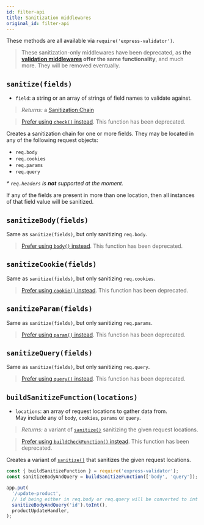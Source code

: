 ```yaml
---
id: filter-api
title: Sanitization middlewares
original_id: filter-api
---
```


These methods are all available via `require('express-validator')`.

> These sanitization-only middlewares have been deprecated, as **the [validation middlewares](api-check.md)
> offer the same functionality**, and much more.
> They will be removed eventually.

## `sanitize(fields)`

- `field`: a string or an array of strings of field names to validate against.

> _Returns:_ a [Sanitization Chain](api-sanitization-chain.md)

> [Prefer using `check()` instead](api-check.md#checkfields-message). This function has been deprecated.

Creates a sanitization chain for one or more fields. They may be located in any of the following request objects:

- `req.body`
- `req.cookies`
- `req.params`
- `req.query`

_\* `req.headers` is **not** supported at the moment._

If any of the fields are present in more than one location, then all instances of that field value will be sanitized.

## `sanitizeBody(fields)`

Same as `sanitize(fields)`, but only sanitizing `req.body`.

> [Prefer using `body()` instead](api-check.md#bodyfields-message). This function has been deprecated.

## `sanitizeCookie(fields)`

Same as `sanitize(fields)`, but only sanitizing `req.cookies`.

> [Prefer using `cookie()` instead](api-check.md#cookiefields-message). This function has been deprecated.

## `sanitizeParam(fields)`

Same as `sanitize(fields)`, but only sanitizing `req.params`.

> [Prefer using `param()` instead](api-check.md#paramfields-message). This function has been deprecated.

## `sanitizeQuery(fields)`

Same as `sanitize(fields)`, but only sanitizing `req.query`.

> [Prefer using `query()` instead](api-check.md#queryfields-message). This function has been deprecated.

## `buildSanitizeFunction(locations)`

- `locations`: an array of request locations to gather data from.  
   May include any of `body`, `cookies`, `params` or `query`.

> _Returns:_ a variant of [`sanitize()`](#sanitizefields) sanitizing the given request locations.

> [Prefer using `buildCheckFunction()` instead](api-check.md#buildcheckfunctionlocations). This function has been deprecated.

Creates a variant of [`sanitize()`](#sanitizefields) that sanitizes the given request locations.

```js
const { buildSanitizeFunction } = require('express-validator');
const sanitizeBodyAndQuery = buildSanitizeFunction(['body', 'query']);

app.put(
  '/update-product',
  // id being either in req.body or req.query will be converted to int
  sanitizeBodyAndQuery('id').toInt(),
  productUpdateHandler,
);
```
